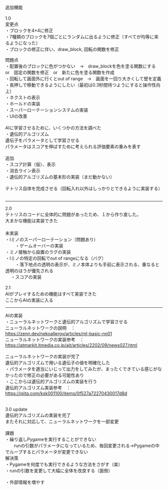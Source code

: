 追加機能 <br>
<br>
1.0<br>
変更点<br>
・ブロックを4×4に修正<br>
・7種類のブロックを7個ごとにランダムに出るように修正（すべてが均等に来るようになった）<br>
・ブロックの修正に伴い、draw_block, 回転の関数を修正<br>

問題点<br>
・配置後のブロックに色がつかない　→　draw_blockを色を塗る関数にする　or　固定の関数を修正　or　新たに色を塗る関数を作成<br>
・回転して画面外に行くとout of range　→　画面を一回り大きくして壁を定義<br>
・長押しで移動できるようにしたい（最初は0.3秒間待つようにすると操作性向上）<br>
・ネクストの表示<br>
・ホールドの実装<br>
・スーパーローテーションシステムの実装<br>
・UIの改善<br>
<br>
AIに学習させるために、いくつかの方法を調べた<br>
・遺伝的アルゴリズム<br>
遺伝子をパラメータとして学習させる<br>
パラメータはスコアを伸ばすために考えられる評価要素の重みを表す<br>
<br>
追加<br>
・スコア計算（仮）、表示<br>
・消去ライン表示<br>
・遺伝的アルゴリズムの基本形の実装（まだ動かない）<br>
<br>
テトリス自体を完成させる（回転入れ以外はしっかりとできるように実装する）<br>
<br>

-----------------------------------------------------------------------------------
2.0<br>
テトリスのコードに全体的に問題があったため、１から作り直した。　　<br>
大まかな機能は実装できた　　<br>
　　<br>
未実装　　<br>
・Iミノのスーパーローテーション（問題あり）<br>　　
・ゲームオーバーの実装　　<br>
・ミノ接触から設置のラグの実装　　<br>
・Iミノの特定の回転でout of rangeになる（バグ）<br>　　
・落下地点の透明の表示が、ミノ本体よりも手前に表示される、重なると透明のほうが優先される　<br>　
・スコアの実装　　<br>

2.1　　<br>
AIがプレイするための機能はすべて実装できた<br> 
ここからAIの実装に入る<br>

------------------------------------------------------------------------------------
AIの実装<br>
・ニューラルネットワークと遺伝的アルゴリズムで学習させる<br>
ニューラルネットワークの説明　：　https://zenn.dev/nekoallergy/articles/ml-basic-nn01<br>
ニューラルネットワークの実装参考　：　https://atmarkit.itmedia.co.jp/ait/articles/2202/09/news027.html<br>
<br>
ニューラルネットワークの実装が完了<br>
遺伝的アルゴリズムで用いる遺伝子の値を明確化した<br>
・パラメータを適当にいじって出力をしてみたが、まったくできている感じがなかったので修正の必要がある可能性あり<br>
・ここからは遺伝的アルゴリズムの実装を行う<br>
遺伝的アルゴリズム実装参考　：　https://qiita.com/ksk001100/items/0f527a72270430017d8d<br>
<br><br>
3.0 update<br>
遺伝的アルゴリズムの実装を完了<br>
またそれに対応して、ニューラルネットワークを一部変更<br>
<br>
課題<br>
・繰り返しPygameを実行することができない<br>
　　runの引数がパラメータになっているため、毎回変更される→Pygameの中でループするとパラメータが変更できない<br>
  解決策<br>
  ・Pygameを何度でも実行できるような方法をさがす（楽）<br>
  ・runの引数を変更して大幅に全体を改良する（面倒）<br>
<br>
・外部情報を増やす<br>
